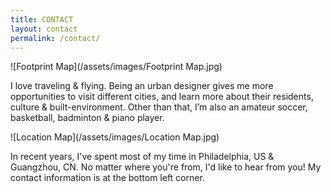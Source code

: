 ```yaml
---
title: CONTACT
layout: contact
permalink: /contact/
---
```


![Footprint Map](/assets/images/Footprint Map.jpg)

I love traveling & flying. Being an urban designer gives me more opportunities to visit different cities, and learn more about their residents, culture & built-environment. Other than that, I’m also an amateur soccer, basketball, badminton & piano player. 

![Location Map](/assets/images/Location Map.jpg)

In recent years, I've spent most of my time in Philadelphia, US & Guangzhou, CN. No matter where you're from, I'd like to hear from you! My contact information is at the bottom left corner. 
